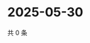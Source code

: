 # 2025-05-30

共 0 条

<!-- BEGIN ZHIHUVIDEO -->
<!-- 最后更新时间 Fri May 30 2025 14:16:23 GMT+0800 (China Standard Time) -->

<!-- END ZHIHUVIDEO -->
